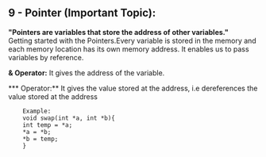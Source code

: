 ## 9 - Pointer (Important Topic):

**"Pointers are variables that store the address of other variables."** <br>
Getting started with the Pointers.Every variable is stored in the memory and each memory location has its own memory address. It enables us to pass variables by reference.

**& Operator:** It gives the address of the variable.

*** Operator:** It gives the value stored at the address, i.e dereferences the value stored at the address
```
    Example:
    void swap(int *a, int *b){
    int temp = *a;
    *a = *b;
    *b = temp;
    }
```